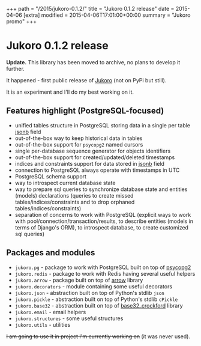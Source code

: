 +++
path = "/2015/jukoro-0.1.2/"
title = "Jukoro 0.1.2 release"
date = 2015-04-06
[extra]
modified = 2015-04-06T17:01:00+00:00
summary = "Jukoro promo"
+++
# Jukoro 0.1.2 release

<div class="note">

**Update.** This library has been moved to archive, no plans to develop it further.

</div>

It happened - first public release of [Jukoro][jukoro] (not on PyPi but still).

It is an experiment and I'll do my best working on it.

## Features highlight (PostgreSQL-focused)

- unified tables structure in PostgreSQL storing data in a single per
  table [jsonb][jsonb] field
- out-of-the-box way to keep historical data in tables
- out-of-the-box support for ``psycopg2`` named cursors
- single per-database sequence generator for objects identifiers
- out-of-the-box support for created/updated/deleted timestamps
- indices and constraints support for data stored in [jsonb][jsonb] field
- connection to PostgreSQL always operate with timestamps in UTC
- PostgreSQL schema support
- way to introspect current database state
- way to prepare sql queries to synchronize database state and entities
  (models) declarations (queries to create missed tables/indices/constraints
  and to drop orphaned tables/indices/constraints)
- separation of concerns to work with PostgreSQL (explicit ways to work with
  pool/connection/transaction/results,
  to describe entities (models in terms of Django's ORM),
  to introspect database,
  to create customized sql queries)

## Packages and modules

- `jukoro.pg` - package to work with PostgreSQL built on top of
  [psycopg2](http://initd.org/psycopg/docs/)
- `jukoro.redis` - package to work with Redis having several useful helpers
- `jukoro.arrow` - package built on top of [arrow](http://crsmithdev.com/arrow/) library
- `jukoro.decorators` - module containing some useful decorators
- `jukoro.json` - abstraction built on top of Python's stdlib ``json``
- `jukoro.pickle` - abstraction built on top of Python's stdlib ``cPickle``
- `jukoro.base32` - abstraction built on top of
  [base32_crockford](https://github.com/jbittel/base32-crockford) library
- `jukoro.email` - email helpers
- `jukoro.structures` - some useful structures
- `jukoro.utils` - utilities

~~I am going to use it in project I'm currently working on~~ (it was never
used).


[jukoro]: https://github.com/ysegorov/jukoro.git
[jsonb]: http://www.postgresql.org/docs/9.4/static/datatype-json.html
